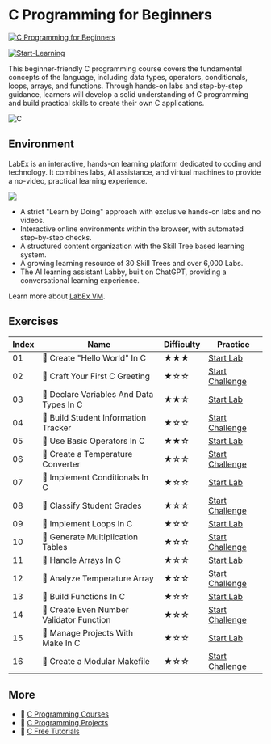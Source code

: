 # C Programming for Beginners

[![C Programming for Beginners](https://cover-creator.labex.io/c-programming-for-beginners.png)](https://labex.io/courses/c-programming-for-beginners)

[![Start-Learning](https://img.shields.io/badge/Start-Learning-whitesmoke?style=for-the-badge)](https://labex.io/courses/c-programming-for-beginners)

This beginner-friendly C programming course covers the fundamental concepts of the language, including data types, operators, conditionals, loops, arrays, and functions. Through hands-on labs and step-by-step guidance, learners will develop a solid understanding of C programming and build practical skills to create their own C applications.

![C](https://img.shields.io/badge/C-whitesmoke?style=for-the-badge&logo=c)


## Environment

LabEx is an interactive, hands-on learning platform dedicated to coding and technology. It combines labs, AI assistance, and virtual machines to provide a no-video, practical learning experience.

![](https://tutorial-screenshot.getvm.io/images/vm-1725247253.png)

- A strict "Learn by Doing" approach with exclusive hands-on labs and no videos.
- Interactive online environments within the browser, with automated step-by-step checks.
- A structured content organization with the Skill Tree based learning system.
- A growing learning resource of 30 Skill Trees and over 6,000 Labs.
- The AI learning assistant Labby, built on ChatGPT, providing a conversational learning experience.

Learn more about [LabEx VM](https://support.labex.io/using-labex/virtual-machine).

## Exercises

|   Index | Name                                     | Difficulty   | Practice                                                                                                                |
|---------|------------------------------------------|--------------|-------------------------------------------------------------------------------------------------------------------------|
|      01 | 📖 Create "Hello World" In C             | ★★★          | <a target='_blank' href='https://labex.io/tutorials/c-create-hello-world-in-c-438286'>Start Lab</a>                     |
|      02 | 🎯 Craft Your First C Greeting           | ★☆☆          | <a target='_blank' href='https://labex.io/tutorials/c-craft-your-first-c-greeting-438337'>Start Challenge</a>           |
|      03 | 📖 Declare Variables And Data Types In C | ★★☆          | <a target='_blank' href='https://labex.io/tutorials/c-declare-variables-and-data-types-in-c-438287'>Start Lab</a>       |
|      04 | 🎯 Build Student Information Tracker     | ★☆☆          | <a target='_blank' href='https://labex.io/tutorials/c-build-student-information-tracker-438353'>Start Challenge</a>     |
|      05 | 📖 Use Basic Operators In C              | ★★☆          | <a target='_blank' href='https://labex.io/tutorials/c-use-basic-operators-in-c-438288'>Start Lab</a>                    |
|      06 | 🎯 Create a Temperature Converter        | ★☆☆          | <a target='_blank' href='https://labex.io/tutorials/c-create-a-temperature-converter-438383'>Start Challenge</a>        |
|      07 | 📖 Implement Conditionals In C           | ★☆☆          | <a target='_blank' href='https://labex.io/tutorials/c-implement-conditionals-in-c-438331'>Start Lab</a>                 |
|      08 | 🎯 Classify Student Grades               | ★☆☆          | <a target='_blank' href='https://labex.io/tutorials/c-classify-student-grades-438387'>Start Challenge</a>               |
|      09 | 📖 Implement Loops In C                  | ★☆☆          | <a target='_blank' href='https://labex.io/tutorials/c-implement-loops-in-c-438332'>Start Lab</a>                        |
|      10 | 🎯 Generate Multiplication Tables        | ★☆☆          | <a target='_blank' href='https://labex.io/tutorials/c-generate-multiplication-tables-438391'>Start Challenge</a>        |
|      11 | 📖 Handle Arrays In C                    | ★☆☆          | <a target='_blank' href='https://labex.io/tutorials/c-handle-arrays-in-c-438330'>Start Lab</a>                          |
|      12 | 🎯 Analyze Temperature Array             | ★☆☆          | <a target='_blank' href='https://labex.io/tutorials/c-analyze-temperature-array-438390'>Start Challenge</a>             |
|      13 | 📖 Build Functions In C                  | ★☆☆          | <a target='_blank' href='https://labex.io/tutorials/c-build-functions-in-c-438329'>Start Lab</a>                        |
|      14 | 🎯 Create Even Number Validator Function | ★☆☆          | <a target='_blank' href='https://labex.io/tutorials/c-create-even-number-validator-function-438393'>Start Challenge</a> |
|      15 | 📖 Manage Projects With Make In C        | ★☆☆          | <a target='_blank' href='https://labex.io/tutorials/c-manage-projects-with-make-in-c-438333'>Start Lab</a>              |
|      16 | 🎯 Create a Modular Makefile             | ★☆☆          | <a target='_blank' href='https://labex.io/tutorials/c-create-a-modular-makefile-438425'>Start Challenge</a>             |

## More

- 🔗 [C Programming Courses](https://github.com/labex-labs/awesome-programming-courses)
- 🔗 [C Programming Projects](https://github.com/labex-labs/awesome-programming-projects)
- 🔗 [C Free Tutorials](https://github.com/labex-labs/c-free-tutorials)

